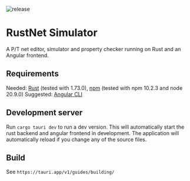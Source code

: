 ![release](https://github.com/Thamsta/rust-petrinet-simulator/actions/workflows/rust.yml/badge.svg)

# RustNet Simulator
A P/T net editor, simulator and property checker running on Rust and an Angular frontend.

## Requirements

Needed: [Rust](https://www.rust-lang.org/tools/install) (tested with 1.73.0), [npm](https://www.npmjs.com/package/npm) (tested with npm 10.2.3 and node 20.9.0)
Suggested: [Angular CLI](https://angular.io/cli)

## Development server

Run `cargo tauri dev` to run a dev version. This will automatically start the rust backend and angular frontend in development.
The application will automatically reload if you change any of the source files.

## Build

See `https://tauri.app/v1/guides/building/`
